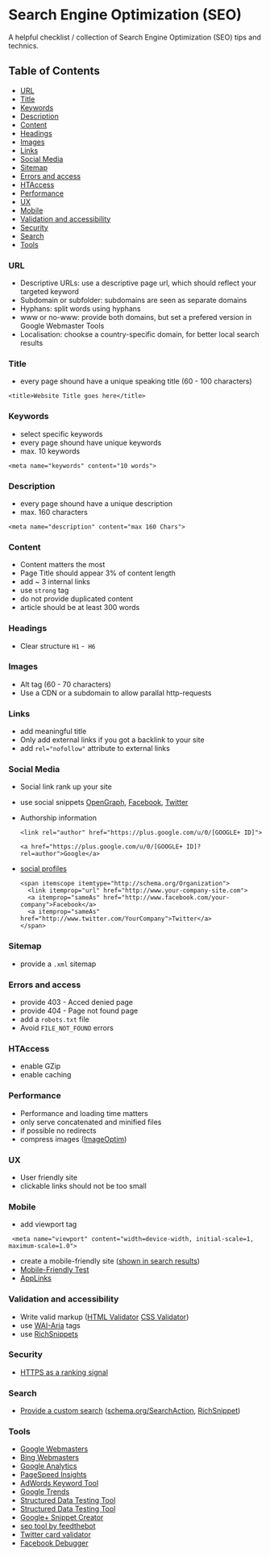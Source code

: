 # Search Engine Optimization (SEO)
A helpful checklist / collection of Search Engine Optimization (SEO) tips and technics.

## Table of Contents
* [URL](#url)
* [Title](#title)
* [Keywords](#keywords)
* [Description](#description)
* [Content](#content)
* [Headings](#headings)
* [Images](#images)
* [Links](#links)
* [Social Media](#social-media)
* [Sitemap](#sitemap)
* [Errors and access](#errors-and-access)
* [HTAccess](#htaccess)
* [Performance](#performance)
* [UX](#ux)
* [Mobile](#mobile)
* [Validation and accessibility](#Vvlidation-and-accessibility)
* [Security](#security)
* [Search](#search)
* [Tools](#tools)

### URL
* Descriptive URLs: use a descriptive page url, which should reflect your targeted keyword
* Subdomain or subfolder: subdomains are seen as separate domains
* Hyphans: split words using hyphans
* www or no-www: provide both domains, but set a prefered version in Google Webmaster Tools
* Localisation: chookse a country-specific domain, for better local search results

### Title
* every page shound have a unique speaking title (60 - 100 characters)

```
<title>Website Title goes here</title>
```

### Keywords
* select specific keywords
* every page shound have unique keywords
* max. 10 keywords

```
<meta name="keywords" content="10 words">
```

### Description
* every page shound have a unique description
* max. 160 characters

```
<meta name="description" content="max 160 Chars">
```

### Content
* Content matters the most
* Page Title should appear 3% of content length
* add ~ 3 internal links
* use `strong` tag
* do not provide duplicated content
* article should be at least 300 words

### Headings
* Clear structure `H1` -` H6`

### Images
* Alt tag (60 - 70 characters)
* Use a CDN or a subdomain to allow parallal http-requests

### Links
* add meaningful title
* Only add external links if you got a backlink to your site
* add `rel="nofollow"` attribute to external links

### Social Media
* Social link rank up your site
* use social snippets [OpenGraph](http://ogp.me/), [Facebook](https://developers.facebook.com/docs/sharing/best-practices), [Twitter](https://dev.twitter.com/cards/getting-started)
* Authorship information

  `<link rel="author" href="https://plus.google.com/u/0/[GOOGLE+ ID]">`

  `<a href="https://plus.google.com/u/0/[GOOGLE+ ID]?rel=author">Google</a>`
* [social profiles](https://developers.google.com/webmasters/structured-data/customize/social-profiles)

  ```
  <span itemscope itemtype="http://schema.org/Organization">
    <link itemprop="url" href="http://www.your-company-site.com">
    <a itemprop="sameAs" href="http://www.facebook.com/your-company">Facebook</a>
    <a itemprop="sameAs" href="http://www.twitter.com/YourCompany">Twitter</a>
  </span>
  ```

### Sitemap
* provide a `.xml` sitemap

### Errors and access
* provide 403 - Acced denied page
* provide 404 - Page not found page
* add a `robots.txt` file
* Avoid `FILE_NOT_FOUND` errors

### HTAccess
* enable GZip
* enable caching

### Performance
* Performance and loading time matters
* only serve concatenated and minified files
* if possible no redirects
* compress images ([ImageOptim](https://imageoptim.com/))

### UX
* User friendly site
* clickable links should not be too small

### Mobile
* add viewport tag

```
 <meta name="viewport" content="width=device-width, initial-scale=1, maximum-scale=1.0">
 ```

* create a mobile-friendly site ([shown in search results](http://googlewebmastercentral.blogspot.be/2014/11/helping-users-find-mobile-friendly-pages.html))
* [Mobile-Friendly Test](https://www.google.com/webmasters/tools/mobile-friendly/)
* [AppLinks](http://applinks.org/documentation/)

### Validation and accessibility
* Write valid markup ([HTML Validator](http://validator.w3.org/) [CSS Validator](http://jigsaw.w3.org/css-validator/))
* use [WAI-Aria](http://www.w3.org/TR/wai-aria/) tags
* use [RichSnippets](http://schema.org/)

### Security
* [HTTPS as a ranking signal](http://googlewebmastercentral.blogspot.be/2014/08/https-as-ranking-signal.html)

### Search
* [Provide a custom search](https://developers.google.com/custom-search/) ([schema.org/SearchAction](http://schema.org/SearchAction), [RichSnippet](https://developers.google.com/webmasters/richsnippets/sitelinkssearch?utm_source=wmc-blog&utm_medium=direct-referral&utm_campaign=sitelinks-searchbox))

### Tools
* [Google Webmasters](https://www.google.com/webmasters/)
* [Bing Webmasters](http://www.bing.com/toolbox/webmaster)
* [Google Analytics](http://www.google.com/analytics/)
* [PageSpeed Insights](https://developers.google.com/speed/pagespeed/insights/)
* [AdWords Keyword Tool](https://adwords.google.com/KeywordPlanner)
* [Google Trends](http://www.google.com/trends/)
* [Structured Data Testing Tool](http://www.google.com/webmasters/tools/richsnippets)
* [Structured Data Testing Tool](https://developers.google.com/structured-data/testing-tool/)
* [Google+ Snippet Creator](https://developers.google.com/+/web/snippet/)
* [seo tool by feedthebot](http://www.feedthebot.com/tools/)
* [Twitter card validator](https://cards-dev.twitter.com/validator)
* [Facebook Debugger](https://developers.facebook.com/tools/debug)
